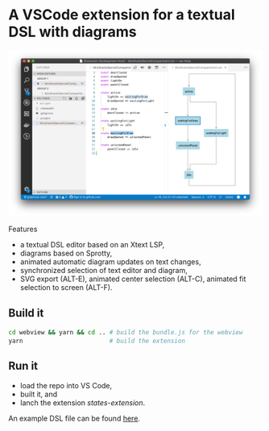 # A VSCode extension for a textual DSL with diagrams

![Screenshot](images/screenshot.png)

Features
* a textual DSL editor based on an Xtext LSP,
* diagrams based on Sprotty,
* animated automatic diagram updates on text changes,
* synchronized selection of text editor and diagram,
* SVG export (ALT-E), animated center selection (ALT-C), animated fit selection to screen (ALT-F).

## Build it

```bash
cd webview && yarn && cd .. # build the bundle.js for the webview
yarn                        # build the extension
```

## Run it
* load the repo into VS Code,
* built it, and
* lanch the extension _states-extension_.

An example DSL file can be found [here](https://raw.githubusercontent.com/TypeFox/theia-xtext-sprotty-example/master/ws-theia/MrsGrantsSecretCompartment.sm).
